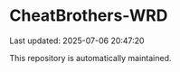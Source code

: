 # CheatBrothers-WRD

Last updated: 2025-07-06 20:47:20

This repository is automatically maintained.
